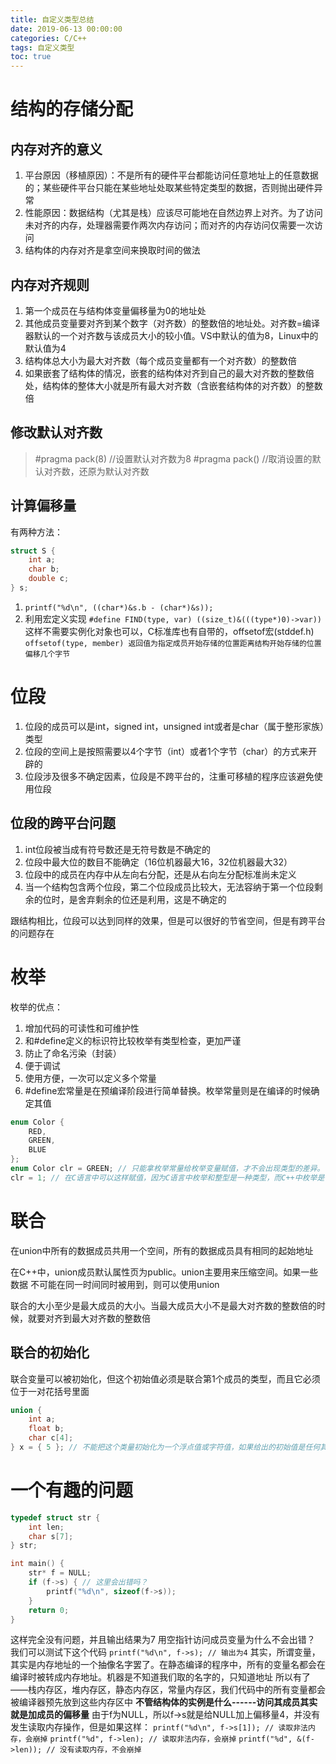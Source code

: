 ```yaml
---
title: 自定义类型总结
date: 2019-06-13 00:00:00
categories: C/C++
tags: 自定义类型
toc: true
---
```

# 结构的存储分配

## 内存对齐的意义

1. 平台原因（移植原因）：不是所有的硬件平台都能访问任意地址上的任意数据的；某些硬件平台只能在某些地址处取某些特定类型的数据，否则抛出硬件异常
2. 性能原因：数据结构（尤其是栈）应该尽可能地在自然边界上对齐。为了访问未对齐的内存，处理器需要作两次内存访问；而对齐的内存访问仅需要一次访问
3. 结构体的内存对齐是拿空间来换取时间的做法

## 内存对齐规则

1. 第一个成员在与结构体变量偏移量为0的地址处
2. 其他成员变量要对齐到某个数字（对齐数）的整数倍的地址处。对齐数=编译器默认的一个对齐数与该成员大小的较小值。VS中默认的值为8，Linux中的默认值为4
3. 结构体总大小为最大对齐数（每个成员变量都有一个对齐数）的整数倍
4. 如果嵌套了结构体的情况，嵌套的结构体对齐到自己的最大对齐数的整数倍处，结构体的整体大小就是所有最大对齐数（含嵌套结构体的对齐数）的整数倍

## 修改默认对齐数

> #pragma pack(8) //设置默认对齐数为8
> #pragma pack()   //取消设置的默认对齐数，还原为默认对齐数

## 计算偏移量

有两种方法：
```c
struct S {
    int a;
    char b;
    double c;
} s;
```
1. `printf("%d\n", ((char*)&s.b - (char*)&s));`
2. 利用宏定义实现
    `#define FIND(type, var) ((size_t)&(((type*)0)->var))`
    这样不需要实例化对象也可以，C标准库也有自带的，offsetof宏(stddef.h)
    `offsetof(type, member) 返回值为指定成员开始存储的位置距离结构开始存储的位置偏移几个字节`

# 位段

1. 位段的成员可以是int，signed int，unsigned int或者是char（属于整形家族）类型
2. 位段的空间上是按照需要以4个字节（int）或者1个字节（char）的方式来开辟的
3. 位段涉及很多不确定因素，位段是不跨平台的，注重可移植的程序应该避免使用位段

## 位段的跨平台问题

1. int位段被当成有符号数还是无符号数是不确定的
2. 位段中最大位的数目不能确定（16位机器最大16，32位机器最大32）
3. 位段中的成员在内存中从左向右分配，还是从右向左分配标准尚未定义
4. 当一个结构包含两个位段，第二个位段成员比较大，无法容纳于第一个位段剩余的位时，是舍弃剩余的位还是利用，这是不确定的

跟结构相比，位段可以达到同样的效果，但是可以很好的节省空间，但是有跨平台的问题存在

# 枚举

枚举的优点：
1. 增加代码的可读性和可维护性
2. 和#define定义的标识符比较枚举有类型检查，更加严谨
3. 防止了命名污染（封装）
4. 便于调试
5. 使用方便，一次可以定义多个常量
6. #define宏常量是在预编译阶段进行简单替换。枚举常量则是在编译的时候确定其值
```c
enum Color {
    RED,
    GREEN,
    BLUE
};
enum Color clr = GREEN; // 只能拿枚举常量给枚举变量赋值，才不会出现类型的差异。
clr = 1; // 在C语言中可以这样赋值，因为C语言中枚举和整型是一种类型，而C++中枚举是一个单独的类型所以会报错
```

# 联合

在union中所有的数据成员共用一个空间，所有的数据成员具有相同的起始地址

在C++中，union成员默认属性页为public。union主要用来压缩空间。如果一些数据
不可能在同一时间同时被用到，则可以使用union

联合的大小至少是最大成员的大小。当最大成员大小不是最大对齐数的整数倍的时候，就要对齐到最大对齐数的整数倍

## 联合的初始化

联合变量可以被初始化，但这个初始值必须是联合第1个成员的类型，而且它必须位于一对花括号里面
```c
union {
    int a;
    float b;
    char c[4];
} x = { 5 }; // 不能把这个类量初始化为一个浮点值或字符值，如果给出的初始值是任何其他类型，它就会转换为一个整数并赋值给x.a
```

# 一个有趣的问题

```c
typedef struct str {
    int len;
    char s[7];
} str;

int main() {
    str* f = NULL;
    if (f->s) { // 这里会出错吗？
        printf("%d\n", sizeof(f->s));
    }
    return 0;
}
```
这样完全没有问题，并且输出结果为7
用空指针访问成员变量为什么不会出错？
我们可以测试下这个代码
`printf("%d\n", f->s); // 输出为4`
其实，所谓变量，其实是内存地址的一个抽像名字罢了。在静态编译的程序中，所有的变量名都会在编译时被转成内存地址。机器是不知道我们取的名字的，只知道地址
所以有了——栈内存区，堆内存区，静态内存区，常量内存区，我们代码中的所有变量都会被编译器预先放到这些内存区中
**不管结构体的实例是什么------访问其成员其实就是加成员的偏移量**
由于f为NULL，所以f->s就是给NULL加上偏移量4，并没有发生读取内存操作，但是如果这样：
`printf("%d\n", f->s[1]); // 读取非法内存，会崩掉`
`printf("%d", f->len); // 读取非法内存，会崩掉`
`printf("%d", &(f->len)); // 没有读取内存，不会崩掉`
